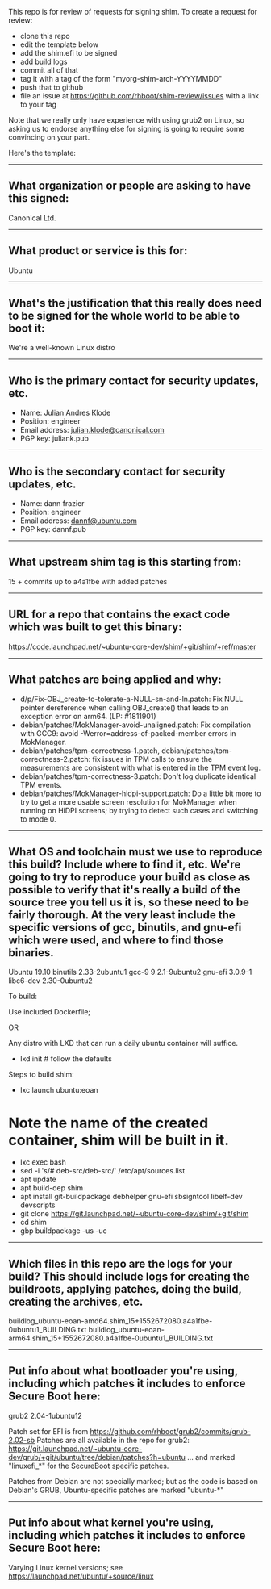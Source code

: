 This repo is for review of requests for signing shim.  To create a request for review:

- clone this repo
- edit the template below
- add the shim.efi to be signed
- add build logs
- commit all of that
- tag it with a tag of the form "myorg-shim-arch-YYYYMMDD"
- push that to github
- file an issue at https://github.com/rhboot/shim-review/issues with a link to your tag

Note that we really only have experience with using grub2 on Linux, so asking
us to endorse anything else for signing is going to require some convincing on
your part.

Here's the template:

-------------------------------------------------------------------------------
What organization or people are asking to have this signed:
-------------------------------------------------------------------------------
Canonical Ltd.

-------------------------------------------------------------------------------
What product or service is this for:
-------------------------------------------------------------------------------
Ubuntu

-------------------------------------------------------------------------------
What's the justification that this really does need to be signed for the whole world to be able to boot it:
-------------------------------------------------------------------------------
We're a well-known Linux distro

-------------------------------------------------------------------------------
Who is the primary contact for security updates, etc.
-------------------------------------------------------------------------------
- Name: Julian Andres Klode
- Position: engineer
- Email address: julian.klode@canonical.com
- PGP key: juliank.pub

-------------------------------------------------------------------------------
Who is the secondary contact for security updates, etc.
-------------------------------------------------------------------------------
- Name: dann frazier
- Position: engineer
- Email address: dannf@ubuntu.com
- PGP key: dannf.pub

-------------------------------------------------------------------------------
What upstream shim tag is this starting from:
-------------------------------------------------------------------------------
15 + commits up to a4a1fbe with added patches

-------------------------------------------------------------------------------
URL for a repo that contains the exact code which was built to get this binary:
-------------------------------------------------------------------------------
https://code.launchpad.net/~ubuntu-core-dev/shim/+git/shim/+ref/master

-------------------------------------------------------------------------------
What patches are being applied and why:
-------------------------------------------------------------------------------
  * d/p/Fix-OBJ_create-to-tolerate-a-NULL-sn-and-ln.patch: Fix NULL
    pointer dereference when calling OBJ_create() that leads to an
    exception error on arm64. (LP: #1811901)
  * debian/patches/MokManager-avoid-unaligned.patch: Fix compilation with GCC9:
    avoid -Werror=address-of-packed-member errors in MokManager.
  * debian/patches/tpm-correctness-1.patch,
    debian/patches/tpm-correctness-2.patch: fix issues in TPM calls to ensure
    the measurements are consistent with what is entered in the TPM event log.
  * debian/patches/tpm-correctness-3.patch: Don't log duplicate identical
    TPM events.
  * debian/patches/MokManager-hidpi-support.patch: Do a little bit more to
    try to get a more usable screen resolution for MokManager when running on
    HiDPI screens; by trying to detect such cases and switching to mode 0.

-------------------------------------------------------------------------------
What OS and toolchain must we use to reproduce this build?  Include where to find it, etc.  We're going to try to reproduce your build as close as possible to verify that it's really a build of the source tree you tell us it is, so these need to be fairly thorough. At the very least include the specific versions of gcc, binutils, and gnu-efi which were used, and where to find those binaries.
-------------------------------------------------------------------------------
Ubuntu 19.10
binutils 2.33-2ubuntu1
gcc-9 9.2.1-9ubuntu2 
gnu-efi 3.0.9-1
libc6-dev 2.30-0ubuntu2

To build:

Use included Dockerfile;

OR

Any distro with LXD that can run a daily ubuntu container will
suffice.

- lxd init   # follow the defaults

Steps to build shim:
- lxc launch ubuntu:eoan
# Note the name of the created container, shim will be built in it.
- lxc exec <container name> bash
- sed -i 's/# deb-src/deb-src/' /etc/apt/sources.list
- apt update
- apt build-dep shim
- apt install git-buildpackage debhelper gnu-efi sbsigntool libelf-dev
devscripts
- git clone https://git.launchpad.net/~ubuntu-core-dev/shim/+git/shim
- cd shim
- gbp buildpackage -us -uc

-------------------------------------------------------------------------------
Which files in this repo are the logs for your build?   This should include logs for creating the buildroots, applying patches, doing the build, creating the archives, etc.
-------------------------------------------------------------------------------
buildlog_ubuntu-eoan-amd64.shim_15+1552672080.a4a1fbe-0ubuntu1_BUILDING.txt
buildlog_ubuntu-eoan-arm64.shim_15+1552672080.a4a1fbe-0ubuntu1_BUILDING.txt

-------------------------------------------------------------------------------
Put info about what bootloader you're using, including which patches it includes to enforce Secure Boot here:
-------------------------------------------------------------------------------
grub2 2.04-1ubuntu12

Patch set for EFI is from https://github.com/rhboot/grub2/commits/grub-2.02-sb
Patches are all available in the repo for grub2:
https://git.launchpad.net/~ubuntu-core-dev/grub/+git/ubuntu/tree/debian/patches?h=ubuntu
... and marked "linuxefi_*" for the SecureBoot specific patches.

Patches from Debian are not specially marked; but as the code is based on Debian's GRUB,
Ubuntu-specific patches are marked "ubuntu-*"

-------------------------------------------------------------------------------
Put info about what kernel you're using, including which patches it includes to enforce Secure Boot here:
-------------------------------------------------------------------------------
Varying Linux kernel versions; see https://launchpad.net/ubuntu/+source/linux

